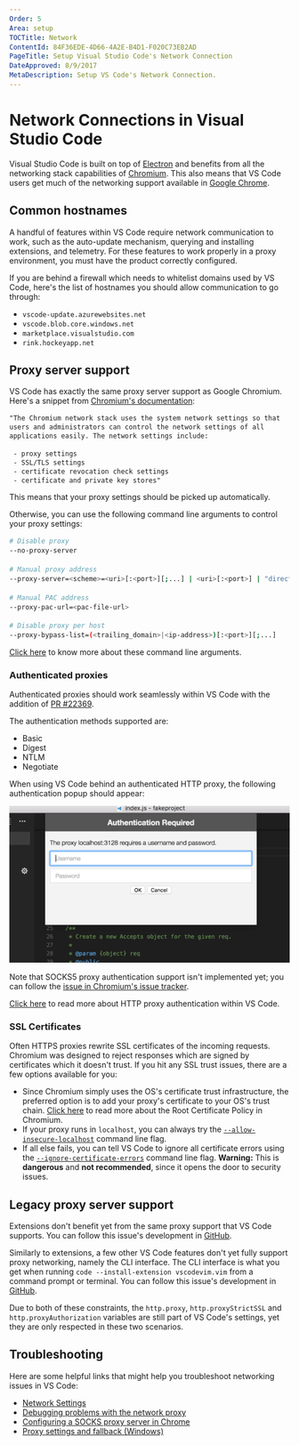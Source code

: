 ```yaml
---
Order: 5
Area: setup
TOCTitle: Network
ContentId: 84F36EDE-4D66-4A2E-B4D1-F020C73EB2AD
PageTitle: Setup Visual Studio Code's Network Connection
DateApproved: 8/9/2017
MetaDescription: Setup VS Code's Network Connection.
---
```

# Network Connections in Visual Studio Code

Visual Studio Code is built on top of [Electron](https://electron.atom.io/) and benefits from all the networking stack capabilities of [Chromium](https://www.chromium.org/). This also means that VS Code users get much of the networking support available in [Google Chrome](https://www.google.com/chrome/index.html).

## Common hostnames

A handful of features within VS Code require network communication to work, such as the auto-update mechanism, querying and installing extensions, and telemetry. For these features to work properly in a proxy environment, you must have the product correctly configured.

If you are behind a firewall which needs to whitelist domains used by VS Code, here's the list of hostnames you should allow communication to go through:

* `vscode-update.azurewebsites.net`
* `vscode.blob.core.windows.net`
* `marketplace.visualstudio.com`
* `rink.hockeyapp.net`

## Proxy server support

VS Code has exactly the same proxy server support as Google Chromium. Here's a snippet from [Chromium's documentation](https://www.chromium.org/developers/design-documents/network-settings):

```
"The Chromium network stack uses the system network settings so that users and administrators can control the network settings of all applications easily. The network settings include:

 - proxy settings
 - SSL/TLS settings
 - certificate revocation check settings
 - certificate and private key stores"
```

This means that your proxy settings should be picked up automatically.

Otherwise, you can use the following command line arguments to control your proxy settings:

```bash
# Disable proxy
--no-proxy-server

# Manual proxy address
--proxy-server=<scheme>=<uri>[:<port>][;...] | <uri>[:<port>] | "direct://"

# Manual PAC address
--proxy-pac-url=<pac-file-url>

# Disable proxy per host
--proxy-bypass-list=(<trailing_domain>|<ip-address>)[:<port>][;...]
```

[Click here](https://www.chromium.org/developers/design-documents/network-settings) to know more about these command line arguments.

### Authenticated proxies

Authenticated proxies should work seamlessly within VS Code with the addition of [PR #22369](https://github.com/Microsoft/vscode/pull/22369).

The authentication methods supported are: 

* Basic
* Digest
* NTLM
* Negotiate

When using VS Code behind an authenticated HTTP proxy, the following authentication popup should appear:

![proxy](images/network/proxy.png)

Note that SOCKS5 proxy authentication support isn't implemented yet; you can follow the [issue in Chromium's issue tracker](https://bugs.chromium.org/p/chromium/issues/detail?id=256785).

[Click here](https://www.chromium.org/developers/design-documents/http-authentication) to read more about HTTP proxy authentication within VS Code.

### SSL Certificates

Often HTTPS proxies rewrite SSL certificates of the incoming requests. Chromium was designed to reject responses which are signed by certificates which it doesn't trust. If you hit any SSL trust issues, there are a few options available for you:

* Since Chromium simply uses the OS's certificate trust infrastructure, the preferred option is to add your proxy's certificate to your OS's trust chain. [Click here](https://www.chromium.org/Home/chromium-security/root-ca-policy) to read more about the Root Certificate Policy in Chromium.
* If your proxy runs in `localhost`, you can always try the [`--allow-insecure-localhost`](https://peter.sh/experiments/chromium-command-line-switches/#allow-insecure-localhost) command line flag.
* If all else fails, you can tell VS Code to ignore all certificate errors using the [`--ignore-certificate-errors`](https://peter.sh/experiments/chromium-command-line-switches/#ignore-certificate-errors) command line flag. **Warning:** This is **dangerous** and **not recommended**, since it opens the door to security issues.

## Legacy proxy server support

Extensions don't benefit yet from the same proxy support that VS Code supports. You can follow this issue's development in [GitHub](https://github.com/Microsoft/vscode/issues/12588).

Similarly to extensions, a few other VS Code features don't yet fully support proxy networking, namely the CLI interface. The CLI interface is what you get when running `code --install-extension vscodevim.vim` from a command prompt or terminal. You can follow this issue's development in [GitHub](https://github.com/Microsoft/vscode/issues/29910).

Due to both of these constraints, the `http.proxy`, `http.proxyStrictSSL` and `http.proxyAuthorization` variables are still part of VS Code's settings, yet they are only respected in these two scenarios.

## Troubleshooting

Here are some helpful links that might help you troubleshoot networking issues in VS Code:

* [Network Settings](https://www.chromium.org/developers/design-documents/network-settings)
* [Debugging problems with the network proxy](https://www.chromium.org/developers/design-documents/network-stack/debugging-net-proxy)
* [Configuring a SOCKS proxy server in Chrome](https://www.chromium.org/developers/design-documents/network-stack/socks-proxy)
* [Proxy settings and fallback (Windows)](https://www.chromium.org/developers/design-documents/network-stack/proxy-settings-fallback)
